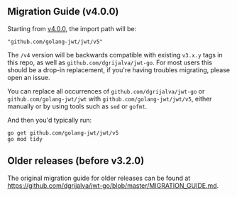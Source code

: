 ## Migration Guide (v4.0.0)

Starting from [v4.0.0](https://github.com/golang-jwt/jwt/releases/tag/v4.0.0), the import path will be:

    "github.com/golang-jwt/jwt/v5"

The `/v4` version will be backwards compatible with existing `v3.x.y` tags in this repo, as well as 
`github.com/dgrijalva/jwt-go`. For most users this should be a drop-in replacement, if you're having 
troubles migrating, please open an issue.

You can replace all occurrences of `github.com/dgrijalva/jwt-go` or `github.com/golang-jwt/jwt` with `github.com/golang-jwt/jwt/v5`, either manually or by using tools such as `sed` or `gofmt`.

And then you'd typically run:

```
go get github.com/golang-jwt/jwt/v5
go mod tidy
```

## Older releases (before v3.2.0)

The original migration guide for older releases can be found at https://github.com/dgrijalva/jwt-go/blob/master/MIGRATION_GUIDE.md.
